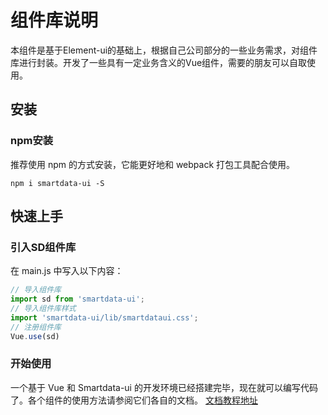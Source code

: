 # 组件库说明
本组件是基于Element-ui的基础上，根据自己公司部分的一些业务需求，对组件库进行封装。开发了一些具有一定业务含义的Vue组件，需要的朋友可以自取使用。

## 安装
### npm安装
推荐使用 npm 的方式安装，它能更好地和 webpack 打包工具配合使用。

```node
npm i smartdata-ui -S
```

## 快速上手
### 引入SD组件库

在 main.js 中写入以下内容：
``` js
// 导入组件库
import sd from 'smartdata-ui';
// 导入组件库样式
import 'smartdata-ui/lib/smartdataui.css';
// 注册组件库
Vue.use(sd)
```
### 开始使用
一个基于 Vue 和 Smartdata-ui 的开发环境已经搭建完毕，现在就可以编写代码了。各个组件的使用方法请参阅它们各自的文档。
[文档教程地址](https://gigi311.github.io/smartdata-ui/)